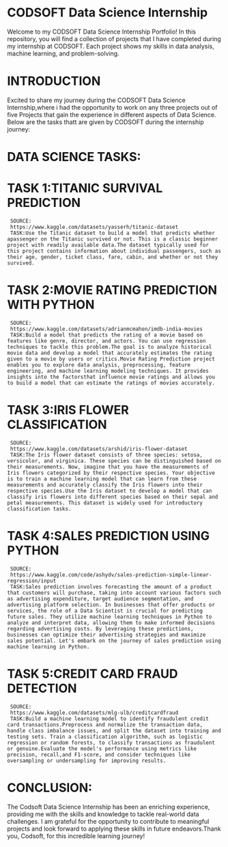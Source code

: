 # CODSOFT Data Science Internship
Welcome to my CODSOFT Data Science Internship Portfolio! In this repository, you will find a collection of projects that I have completed during my internship at CODSOFT. Each project shows my skills in data analysis, machine learning, and problem-solving.
# INTRODUCTION
Excited to share my journey during the CODSOFT Data Science Internship,where i had the opportunity to work on any three projects out of five Projects that gain the experience in different aspects of Data Science.
Below are the tasks thatt are given by CODSOFT during the internship journey:
# DATA SCIENCE TASKS:
# TASK 1:TITANIC SURVIVAL PREDICTION
     SOURCE:
     https://www.kaggle.com/datasets/yasserh/titanic-dataset
     TASK:Use the Titanic dataset to build a model that predicts whether apassenger on the Titanic survived or not. This is a classic beginner project with readily available data.The dataset typically used for this project contains information about individual passengers, such as their age, gender, ticket class, fare, cabin, and whether or not they survived.
# TASK 2:MOVIE RATING PREDICTION WITH PYTHON
     SOURCE:
     https://www.kaggle.com/datasets/adrianmcmahon/imdb-india-movies
     TASK:Build a model that predicts the rating of a movie based on features like genre, director, and actors. You can use regression techniques to tackle this problem.The goal is to analyze historical movie data and develop a model that accurately estimates the rating given to a movie by users or critics.Movie Rating Prediction project enables you to explore data analysis, preprocessing, feature engineering, and machine learning modeling techniques. It provides insights into the factorsthat influence movie ratings and allows you to build a model that can estimate the ratings of movies accurately.
# TASK 3:IRIS FLOWER CLASSIFICATION
     SOURCE:
     https://www.kaggle.com/datasets/arshid/iris-flower-dataset
     TASK:The Iris flower dataset consists of three species: setosa, versicolor, and virginica. These species can be distinguished based on their measurements. Now, imagine that you have the measurements of Iris flowers categorized by their respective species. Your objective is to train a machine learning model that can learn from these measurements and accurately classify the Iris flowers into their respective species.Use the Iris dataset to develop a model that can classify iris flowers into different species based on their sepal and petal measurements. This dataset is widely used for introductory classification tasks.
# TASK 4:SALES PREDICTION USING PYTHON
     SOURCE:
     https://www.kaggle.com/code/ashydv/sales-prediction-simple-linear-regression/input
     TASK:Sales prediction involves forecasting the amount of a product that customers will purchase, taking into account various factors such as advertising expenditure, target audience segmentation, and advertising platform selection. In businesses that offer products or services, the role of a Data Scientist is crucial for predicting future sales. They utilize machine learning techniques in Python to analyze and interpret data, allowing them to make informed decisions regarding advertising costs. By leveraging these predictions, businesses can optimize their advertising strategies and maximize sales potential. Let's embark on the journey of sales prediction using machine learning in Python.
# TASK 5:CREDIT CARD FRAUD DETECTION
     SOURCE:
     https://www.kaggle.com/datasets/mlg-ulb/creditcardfraud
     TASK:Build a machine learning model to identify fraudulent credit card transactions.Preprocess and normalize the transaction data, handle class imbalance issues, and split the dataset into training and testing sets. Train a classification algorithm, such as logistic regression or random forests, to classify transactions as fraudulent or genuine.Evaluate the model's performance using metrics like precision, recall,and F1-score, and consider techniques like oversampling or undersampling for improving results.
# CONCLUSION:
The Codsoft Data Science Internship has been an enriching experience, providing me with the skills and knowledge to tackle real-world data challenges. I am grateful for the opportunity to contribute to meaningful projects and look forward to applying these skills in future endeavors.Thank you, Codsoft, for this incredible learning journey!
